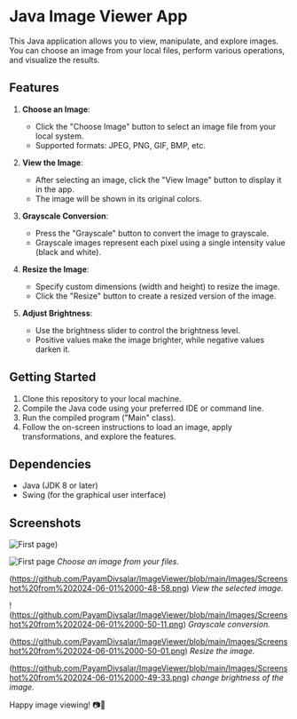 # Java Image Viewer App

This Java application allows you to view, manipulate, and explore images. You can choose an image from your local files, perform various operations, and visualize the results.

## Features

1. **Choose an Image**:
   - Click the "Choose Image" button to select an image file from your local system.
   - Supported formats: JPEG, PNG, GIF, BMP, etc.

2. **View the Image**:
   - After selecting an image, click the "View Image" button to display it in the app.
   - The image will be shown in its original colors.

3. **Grayscale Conversion**:
   - Press the "Grayscale" button to convert the image to grayscale.
   - Grayscale images represent each pixel using a single intensity value (black and white).

4. **Resize the Image**:
   - Specify custom dimensions (width and height) to resize the image.
   - Click the "Resize" button to create a resized version of the image.

5. **Adjust Brightness**:
   - Use the brightness slider to control the brightness level.
   - Positive values make the image brighter, while negative values darken it.

## Getting Started

1. Clone this repository to your local machine.
2. Compile the Java code using your preferred IDE or command line.
3. Run the compiled program ("Main" class).
4. Follow the on-screen instructions to load an image, apply transformations, and explore the features.

## Dependencies

- Java (JDK 8 or later)
- Swing (for the graphical user interface)

## Screenshots

![First page](https://github.com/PayamDivsalar/ImageViewer/blob/main/Images/Screenshot%20from%202024-06-01%2000-48-21.png))


![First page](https://github.com/PayamDivsalar/ImageViewer/blob/main/Images/Screenshot%20from%202024-06-01%2000-48-37.png)
*Choose an image from your files.*

(https://github.com/PayamDivsalar/ImageViewer/blob/main/Images/Screenshot%20from%202024-06-01%2000-48-58.png)
*View the selected image.*

!(https://github.com/PayamDivsalar/ImageViewer/blob/main/Images/Screenshot%20from%202024-06-01%2000-50-11.png)
*Grayscale conversion.*

(https://github.com/PayamDivsalar/ImageViewer/blob/main/Images/Screenshot%20from%202024-06-01%2000-50-01.png)
*Resize the image.*

(https://github.com/PayamDivsalar/ImageViewer/blob/main/Images/Screenshot%20from%202024-06-01%2000-49-33.png)
*change brightness of the image.*



Happy image viewing! 📷🎨
